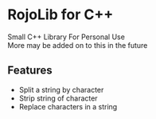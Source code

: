 # RojoLib for C++
Small C++ Library For Personal Use <br>
More may be added on to this in the future

## Features
* Split a string by character
* Strip string of character
* Replace characters in a string
